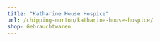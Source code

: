 ```yaml
---
title: "Katharine House Hospice"
url: /chipping-norton/katharine-house-hospice/
shop: Gebrauchtwaren
---
```

